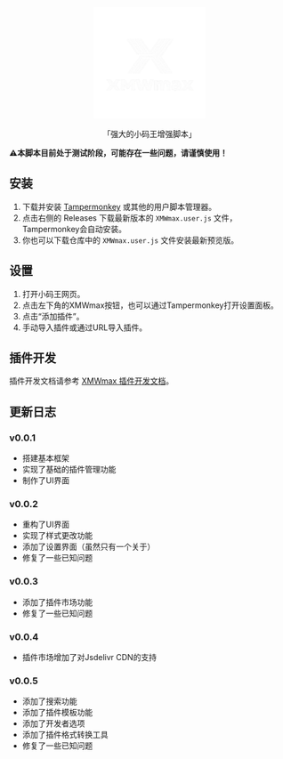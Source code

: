 <div align="center">
  <img src="image/XMWmax-logo.png" alt="XMWmax Logo" width="200" />
  <p>「强大的小码王增强脚本」</p>
</div>

**⚠本脚本目前处于测试阶段，可能存在一些问题，请谨慎使用！**

## 安装

1. 下载并安装 [Tampermonkey](https://www.tampermonkey.net/) 或其他的用户脚本管理器。
2. 点击右侧的 Releases 下载最新版本的 `XMWmax.user.js` 文件，Tampermonkey会自动安装。
3. 你也可以下载仓库中的 `XMWmax.user.js` 文件安装最新预览版。

## 设置

1. 打开小码王网页。
2. 点击左下角的XMWmax按钮，也可以通过Tampermonkey打开设置面板。
3. 点击“添加插件”。
4. 手动导入插件或通过URL导入插件。

## 插件开发

插件开发文档请参考 [XMWmax 插件开发文档](PLUGIN_GUIDE.md)。

## 更新日志

### v0.0.1

- 搭建基本框架
- 实现了基础的插件管理功能
- 制作了UI界面

### v0.0.2

- 重构了UI界面
- 实现了样式更改功能
- 添加了设置界面（虽然只有一个关于）
- 修复了一些已知问题

### v0.0.3
- 添加了插件市场功能
- 修复了一些已知问题

### v0.0.4
- 插件市场增加了对Jsdelivr CDN的支持

### v0.0.5
- 添加了搜索功能
- 添加了插件模板功能
- 添加了开发者选项
- 添加了插件格式转换工具
- 修复了一些已知问题